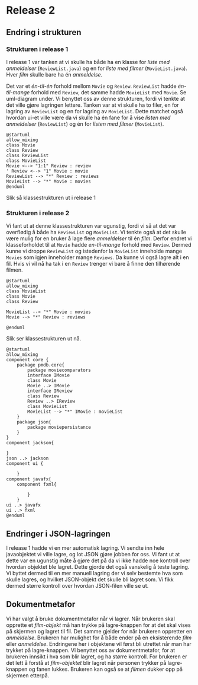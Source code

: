 # Release 2
## Endring i strukturen

### Strukturen i release 1
I release 1 var tanken at vi skulle ha både ha en klasse for *liste med anmeldelser* (`ReviewList.java`) og en for *liste med filmer* (`MovieList.java`). Hver *film* skulle bare ha én *anmeldelse*. 

Det var et *én-til-én* forhold mellom `Movie` og `Review`.    `ReviewList` hadde *én-til-mange* forhold med `Review`, det samme hadde `MovieList` med `Movie`. Se uml-diagram under. Vi benyttet oss av denne strukturen, fordi vi tenkte at det ville gjøre lagringen lettere. Tanken var at vi skulle ha to filer, en for lagring av `ReviewList` og en for lagring av `MovieList`. Dette matchet også hvordan ui-et ville være da vi skulle ha én fane for å vise *listen med anmeldelser* (`ReviewList`) og én for *listen med filmer* (`MovieList`).

```plantuml
@startuml
allow_mixing
class Movie
class Review
class ReviewList
class MovieList
Movie <--> "1:1" Review : review
' Review <--> "1" Movie : movie
ReviewList --> "*" Review : reviews
MovieList --> "*" Movie : movies
@enduml
```
Slik så klassestrukturen ut i release 1

### Strukturen i release 2
Vi fant ut at denne klassestrukturen var ugunstig, fordi vi så at det var overflødig å både ha `ReviewList` og `MovieList`. Vi tenkte også at det skulle være mulig for en bruker å lage flere *anmeldelser* til én *film*. Derfor endret vi klasseforholdet til at `Movie` hadde *en-til-mange* forhold med `Review`. Dermed kunne vi droppe `ReviewList` og istedenfor la `MovieList` inneholde mange `Movies` som igjen inneholder mange `Reviews`. Da kunne vi også lagre alt i en fil. Hvis vi vil nå ha tak i en `Review` trenger vi bare å finne den tilhørende filmen.

```plantuml
@startuml
allow_mixing
class MovieList
class Movie
class Review

MovieList --> "*" Movie : movies
Movie --> "*" Review : reviews

@enduml
```
Slik ser klassestrukturen ut nå.

```plantuml
@startuml
allow_mixing
component core {
    package pmdb.core{
        package moviecomparators
        interface IMovie
        class Movie
        Movie ..> IMovie
        interface IReview
        class Review
        Review ..> IReview
        class MovieList
        MovieList --> "*" IMovie : movieList
    }
    package json{
        package moviepersistance
    }
}
component jackson{

}
json ..> jackson
component ui {

    }
component javafx{
    component fxml{

        }
    }
ui ..> javafx
ui ..> fxml
@enduml
```
## Endringer i JSON-lagringen
I release 1 hadde vi en mer automatisk lagring. Vi sendte inn hele javaobjektet vi ville lagre, og lot JSON gjøre jobben for oss. Vi fant ut at dette var en ugunstig måte å gjøre det på da vi ikke hadde noe kontroll over hvordan objektet ble lagret. Dette gjorde det også vanskelig å teste lagring. Vi byttet dermed til en mer manuell lagring der vi selv bestemte hva som skulle lagres, og hvilket JSON-objekt det skulle bli lagret som. Vi fikk dermed større kontroll over hvordan JSON-filen ville se ut.

## Dokumentmetafor
Vi har valgt å bruke dokumentmetafor når vi lagrer. Når brukeren skal opprette et *film-objekt* må han trykke på lagre-knappen for at det skal vises på skjermen og lagret til fil. Det samme gjelder for når brukeren oppretter en *anmeldelse*. Brukeren har mulighet for å både ender på en eksisterende *film* eller *anmeldelse*. Endringene her i objektene vil først bli utrettet når man har trykket på lagre-knappen. Vi benyttet oss av dokumentmetafor, for at brukeren innsikt i hva som blir lagret, og ha større kontroll. For brukeren er det lett å forstå at *film-objektet* blir lagret når personen trykker på lagre-knappen og fanen lukkes. Brukeren kan også se at *filmen* dukker opp på skjermen etterpå.

